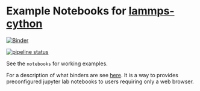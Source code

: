 # Example Notebooks for [lammps-cython](https://gitlab.com/costrouc/lammps-cython)

[![Binder](https://mybinder.org/badge.svg)](http://mybinder.org/v2/gh/costrouc/lammps-cython-notebooks/master?urlpath=lab/tree/notebooks/basic.ipynb)

[![pipeline status](https://gitlab.com/costrouc/lammps-cython-notebooks/badges/master/pipeline.svg)](https://gitlab.com/costrouc/lammps-cython-notebooks/commits/master)

See the `notebooks` for working examples.

For a description of what binders are see
[here](https://github.com/jupyterhub/binderhub). It is a way to
provides preconfigured jupyter lab notebooks to users requiring only a
web browser.
